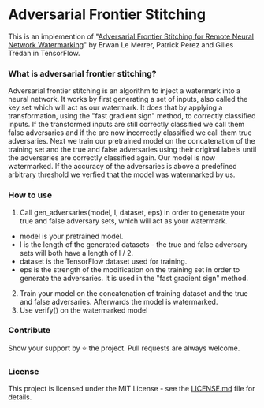 # Adversarial Frontier Stitching

This is an implemention of "[Adversarial Frontier Stitching for Remote Neural Network Watermarking](https://arxiv.org/pdf/1711.01894.pdf)"
 by Erwan Le Merrer, Patrick Perez and Gilles Trédan in TensorFlow.

### What is adversarial frontier stitching?

Adversarial frontier stitching is an algorithm to inject a watermark into a neural network. It works by first generating a set of inputs,
also called the key set which will act as our watermark.
It does that by applying a transformation, using the "fast gradient sign" method, to correctly classified inputs.
If the transformed inputs are still correctly classified we call them false adversaries and if the are now incorrectly classified we call them true adversaries.
Next we train our pretrained model on the concatenation of the training set and the true and false adversaries using their original labels
until the adversaries are correctly classified again. Our model is now watermarked. If the accuracy of the adversaries is above a predefined arbitrary threshold we verfied that the model was watermarked by us.


  

### How to use

1. Call gen_adversaries(model, l, dataset, eps) in order to generate your true and false adversary sets, which will act as your watermark.
- model is your pretrained model.
- l is the length of the generated datasets - the true and false adversary sets will both have a length of l / 2. 
- dataset is the TensorFlow dataset used for training.
- eps is the strength of the modification on the training set in order to generate the adversaries. It is used in the "fast gradient sign" method.
2. Train your model on the concatenation of training dataset and the true and false adversaries. Afterwards the model is watermarked.
3. Use verify() on the watermarked model 

### Contribute

Show your support by ⭐ the project. Pull requests are always welcome.

### License

This project is licensed under the MIT License - see the [LICENSE.md](https://github.com/dunky11/adversarial-frontier-stitching/blob/master/LICENSE) file for details.
